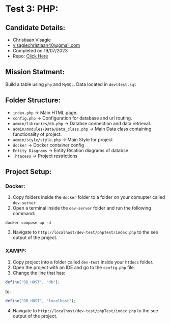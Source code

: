 # Test 3: PHP:

## Candidate Details:
 - Christiaan Visagie
 - visagiechristiaan40@gmail.com
 - Completed on 19/07/2023
 - Repo: [Click Here](https://github.com/theoriginalvisagie/devtest)

## Mission Statment:
Build a table using `php` and `MySQL`. Data located in `devt4est.sql`

## Folder Structure:

 - `index.php` -> Main HTML page.
 - `config.php` -> Configuration for database and url routing.
 - `admin/libraries/db.php` -> Databse connection and data retrieval.
 - `admin/modules/Data/Data_class.php` -> Main Data class containing functionality of project.
 - `admin/style/style.php` -> Main Style for project
 - `docker` -> Docker container config
 - `Entity Diagrams` -> Entity Relation diagrams of databse
 - `.htacess` -> Project restrictions

## Project Setup:

### Docker:
1. Copy folders inside the `docker` folder to a folder on your comupter called `dev-server`
2. Open a terminal inside the `dev-server` folder and run the following command:
```
docker compose up -d
```
3. Navigate to `http://localhost/dev-test/phpTest/index.php` to the see output of the project.

### XAMPP:
1. Copy project into a folder called `dev-test` inside your `htdocs` folder.
2. Open the project with an IDE and go to the `config.php` file.
3. Change the line that has:
```php
define("DB_HOST", "db");
```
to:
```php
define("DB_HOST", "localhost");
```
4. Navigate to `http://localhost/dev-test/phpTest/index.php` to the see output of the project.

